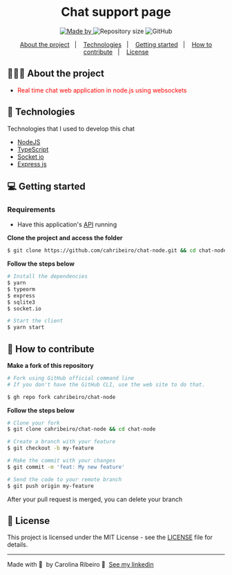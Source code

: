<h1 align="center">
	<!-- <img alt="Logo" src=".github/logo.png" width="200px" /> -->
  Chat support page
</h1>

<p align="center">

  <a href="https://www.linkedin.com/in/ana-carolina-ribeiro-santos/">
    <img alt="Made by" src="https://img.shields.io/badge/made%20by-Carolina%20Ribeiro-blue">
  </a>
  
  <img alt="Repository size" src="https://img.shields.io/github/repo-size/EliasGcf/readme-template">
  
  <img alt="GitHub" src="https://img.shields.io/badge/license-MIT-green">
</p>

<p align="center">
  <a href="#-about-the-project">About the project</a>&nbsp;&nbsp;&nbsp;|&nbsp;&nbsp;&nbsp;
  <a href="#-technologies">Technologies</a>&nbsp;&nbsp;&nbsp;|&nbsp;&nbsp;&nbsp;
  <a href="#-getting-started">Getting started</a>&nbsp;&nbsp;&nbsp;|&nbsp;&nbsp;&nbsp;
  <a href="#-how-to-contribute">How to contribute</a>&nbsp;&nbsp;&nbsp;|&nbsp;&nbsp;&nbsp;
  <a href="#-license">License</a>
</p>

## 👩🏻‍💻 About the project

- <p style="color: red;">Real time chat web application in node.js using websockets</p>


## 🚀 Technologies

Technologies that I used to develop this chat

- [NodeJS](https://nodejs.org/en/)
- [TypeScript](https://www.typescriptlang.org/)
- [Socket io](https://www.npmjs.com/package/socket.io)
- [Express js](https://expressjs.com/)

## 💻 Getting started

### Requirements

- Have this application's [API](https://github.com/EliasGcf/gobarber-api) running

**Clone the project and access the folder**

```bash
$ git clone https://github.com/cahribeiro/chat-node.git && cd chat-node
```

**Follow the steps below**

```bash
# Install the dependencies
$ yarn
$ typeorm
$ express
$ sqlite3
$ socket.io

# Start the client
$ yarn start
```

## 🤔 How to contribute

**Make a fork of this repository**

```bash
# Fork using GitHub official command line
# If you don't have the GitHub CLI, use the web site to do that.

$ gh repo fork cahribeiro/chat-node
```

**Follow the steps below**

```bash
# Clone your fork
$ git clone cahribeiro/chat-node && cd chat-node

# Create a branch with your feature
$ git checkout -b my-feature

# Make the commit with your changes
$ git commit -m 'feat: My new feature'

# Send the code to your remote branch
$ git push origin my-feature
```

After your pull request is merged, you can delete your branch

## 📝 License

This project is licensed under the MIT License - see the [LICENSE](LICENSE) file for details.

---

Made with 💜 &nbsp;by Carolina Ribeiro 👋 &nbsp;[See my linkedin](https://www.linkedin.com/in/ana-carolina-ribeiro-santos/)
